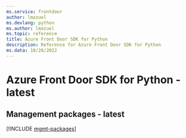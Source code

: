 ```yaml
---
ms.service: frontdoor
author: lmazuel
ms.devlang: python
ms.author: lmazuel
ms.topic: reference
title: Azure Front Door SDK for Python
description: Reference for Azure Front Door SDK for Python
ms.data: 10/28/2022
---
```

# Azure Front Door SDK for Python - latest

## Management packages - latest
[!INCLUDE [mgmt-packages](front-door-mgmt-index.md)]